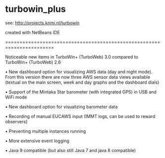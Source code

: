 # turbowin_plus

see: http://projects.knmi.nl/turbowin

created with NetBeans IDE


=======================================================================

Noticeable new items in TurboWin+ (TurboWeb) 3.0 compared to TurboWin+ (TurboWeb) 2.6

•	New dashboard option for visualizing AWS  data (day and night mode). From this version there are now three AWS sensor data views available (textual on the main screen, week and day graphs and the dashboard dials)

•	Support of the Mintaka Star barometer (with integrated GPS) in USB and WiFi mode

•	New dashboard option for visualizing barometer data 

•	Recording of manual EUCAWS input  (IMMT logs, can be used to reward observers)

•	Preventing multiple instances running

•	More extensive event logging

•	Java 9 compatible (but also still Java 7 and java 8 compatible)


